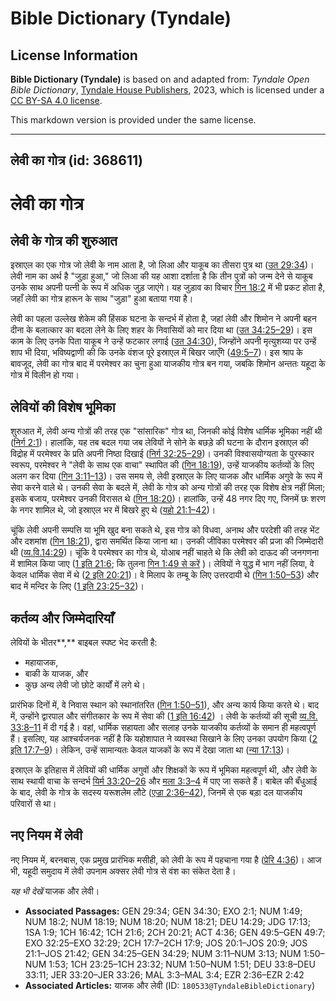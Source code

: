 # Bible Dictionary (Tyndale)

## License Information

**Bible Dictionary (Tyndale)** is based on and adapted from: _Tyndale Open Bible Dictionary_, [Tyndale House Publishers](https://tyndaleopenresources.com/), 2023, which is licensed under a [CC BY-SA 4.0 license](https://creativecommons.org/licenses/by-sa/4.0/legalcode.en).

This markdown version is provided under the same license.



--------------------------------

## लेवी का गोत्र (id: 368611)

लेवी का गोत्र
=============

लेवी के गोत्र की शुरुआत
-----------------------

इस्राएल का एक गोत्र जो लेवी के नाम आता है, जो लिआ और याकूब का तीसरा पुत्र था ([उत 29:34](https://ref.ly/Gen29:34))। लेवी नाम का अर्थ है "जुड़ा हुआ," जो लिआ की यह आशा दर्शाता है कि तीन पुत्रों को जन्म देने से याकूब उनके साथ अपनी पत्नी के रूप में अधिक जुड़ जाएंगे। यह जुड़ाव का विचार [गिन 18:2](https://ref.ly/Num18:2) में भी प्रकट होता है, जहाँ लेवी का गोत्र हारून के साथ "जुड़ा" हुआ बताया गया है।

लेवी का पहला उल्लेख शेकेम की हिंसक घटना के सन्दर्भ में होता है, जहां लेवी और शिमोन ने अपनी बहन दीना के बलात्कार का बदला लेने के लिए शहर के निवासियों को मार दिया था ([उत 34:25–29](https://ref.ly/Gen34:25-Gen34:29))। इस काम के लिए उनके पिता याकूब ने उन्हें फटकार लगाई ([उत 34:30](https://ref.ly/Gen34:30)), जिन्होंने अपनी मृत्युशय्या पर उन्हें शाप भी दिया, भविष्यद्वाणी की कि उनके वंशज पूरे इस्राएल में बिखर जाएँगे ([49:5–7](https://ref.ly/Gen49:5-Gen49:7))। इस श्राप के बावजूद, लेवी का गोत्र बाद में परमेश्वर का चुना हुआ याजकीय गोत्र बन गया, जबकि शिमोन अन्ततः यहूदा के गोत्र में विलीन हो गया।

लेवियों की विशेष भूमिका
-----------------------

शुरुआत में, लेवी अन्य गोत्रों की तरह एक "सांसारिक" गोत्र था, जिनकी कोई विशेष धार्मिक भूमिका नहीं थी ([निर्ग 2:1](https://ref.ly/Exod2:1))। हालांकि, यह तब बदल गया जब लेवियों ने सोने के बछड़े की घटना के दौरान इस्राएल की विद्रोह में परमेश्वर के प्रति अपनी निष्ठा दिखाई ([निर्ग 32:25–29](https://ref.ly/Exod32:25-Exod32:29))। उनकी विश्वासयोग्यता के पुरस्कार स्वरूप, परमेश्वर ने "लेवी के साथ एक वाचा" स्थापित की ([गिन 18:19](https://ref.ly/Num18:19)), उन्हें याजकीय कर्तव्यों के लिए अलग कर दिया ([गिन 3:11–13](https://ref.ly/Num3:11-Num3:13))। उस समय से, लेवी इस्राएल के लिए याजक और धार्मिक अगुवे के रूप में सेवा करने वाले थे। उनकी सेवा के बदले में, लेवी के गोत्र को अन्य गोत्रों की तरह एक विशेष क्षेत्र नहीं मिला; इसके बजाय, परमेश्वर उनकी विरासत थे ([गिन 18:20](https://ref.ly/Num18:20))। हालांकि, उन्हें 48 नगर दिए गए, जिनमें छः शरण के नगर शामिल थे, जो इस्राएल भर में बिखरे हुए थे ([यहो 21:1–42](https://ref.ly/Josh21:1-Josh21:42))।

चूंकि लेवी अपनी सम्पत्ति या भूमि खुद बना सकते थे, इस गोत्र को विधवा, अनाथ और परदेशी की तरह भेंट और दशमांश ([गिन 18:21](https://ref.ly/Num18:21)), द्वारा समर्थित किया जाना था। उनकी जीविका परमेश्वर की प्रजा की जिम्मेदारी थी ([व्य.वि.14:29](https://ref.ly/Deut14:29))। चूंकि वे परमेश्वर का गोत्र थे, योआब नहीं चाहते थे कि लेवी को दाऊद की जनगणना में शामिल किया जाए ([1 इति 21:6](https://ref.ly/1Chr21:6); कि तुलना [गिन 1:49 से करें](https://ref.ly/Num1:49) )। लेवियों ने युद्ध में भाग नहीं लिया, वे केवल धार्मिक सेवा में थे ([2 इति 20:21](https://ref.ly/2Chr20:21))। वे मिलाप के तम्बू के लिए उत्तरदायी थे ([गिन 1:50–53](https://ref.ly/Num1:50-Num1:53)) और बाद में मन्दिर के लिए ([1 इति 23:25–32](https://ref.ly/1Chr23:25-1Chr23:32))।

कर्तव्य और जिम्मेदारियाँ
------------------------

लेवियों के भीतर**,** बाइबल स्पष्ट भेद करती है:

* महायाजक,
* बाकी के याजक, और
* कुछ अन्य लेवी जो छोटे कार्यों में लगे थे।

प्रारंभिक दिनों में, वे निवास स्थान को स्थानांतरित ([गिन 1:50–51](https://ref.ly/Num1:50-Num1:51)), और अन्य कार्य किया करते थे। बाद में, उन्होंने द्वारपाल और संगीतकार के रूप में सेवा की ([1 इति 16:42](https://ref.ly/1Chr16:42)) । लेवी के कर्तव्यों की सूची [व्य.वि. 33:8–11](https://ref.ly/Deut33:8-Deut33:11) में दी गई है। वहां, धार्मिक सहायता और सलाह उनके याजकीय कर्तव्यों के समान ही महत्वपूर्ण हैं। इसलिए, यह आश्चर्यजनक नहीं है कि यहोशापात ने व्यवस्था सिखाने के लिए उनका उपयोग किया ([2 इति 17:7–9](https://ref.ly/2Chr17:7-2Chr17:9))। लेकिन, उन्हें सामान्यतः केवल याजकों के रूप में देखा जाता था ([न्या 17:13](https://ref.ly/Judg17:13))।

इस्राएल के इतिहास में लेवियों की धार्मिक अगुवों और शिक्षकों के रूप में भूमिका महत्वपूर्ण थी, और लेवी के साथ स्थायी वाचा के सन्दर्भ [यिर्म 33:20–26](https://ref.ly/Jer33:20-Jer33:26) और [मला 3:3–4](https://ref.ly/Mal3:3-Mal3:4) में पाए जा सकते हैं। बाबेल की बँधुआई के बाद, लेवी के गोत्र के सदस्य यरूशलेम लौटे ([एज्रा 2:36–42](https://ref.ly/Ezra2:36-Ezra2:42)), जिनमें से एक बड़ा दल याजकीय परिवारों से था।

नए नियम में लेवी
----------------

नए नियम में, बरनबास, एक प्रमुख प्रारंभिक मसीही, को लेवी के रूप में पहचाना गया है ([प्रेरि 4:36](https://ref.ly/Acts4:36))। आज भी, यहूदी समुदाय में लेवी उपनाम अक्सर लेवी गोत्र से वंश का संकेत देता है।

*यह भी देखें* याजक और लेवी।

* **Associated Passages:** GEN 29:34; GEN 34:30; EXO 2:1; NUM 1:49; NUM 18:2; NUM 18:19; NUM 18:20; NUM 18:21; DEU 14:29; JDG 17:13; 1SA 1:9; 1CH 16:42; 1CH 21:6; 2CH 20:21; ACT 4:36; GEN 49:5–GEN 49:7; EXO 32:25–EXO 32:29; 2CH 17:7–2CH 17:9; JOS 20:1–JOS 20:9; JOS 21:1–JOS 21:42; GEN 34:25–GEN 34:29; NUM 3:11–NUM 3:13; NUM 1:50–NUM 1:53; 1CH 23:25–1CH 23:32; NUM 1:50–NUM 1:51; DEU 33:8–DEU 33:11; JER 33:20–JER 33:26; MAL 3:3–MAL 3:4; EZR 2:36–EZR 2:42
* **Associated Articles:** याजक और लेवी (ID: `180533@TyndaleBibleDictionary`)

